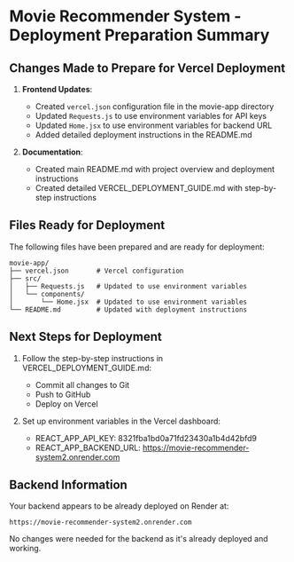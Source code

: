 # Movie Recommender System - Deployment Preparation Summary

## Changes Made to Prepare for Vercel Deployment

1. **Frontend Updates**:
   - Created `vercel.json` configuration file in the movie-app directory
   - Updated `Requests.js` to use environment variables for API keys
   - Updated `Home.jsx` to use environment variables for backend URL
   - Added detailed deployment instructions in the README.md

2. **Documentation**:
   - Created main README.md with project overview and deployment instructions
   - Created detailed VERCEL_DEPLOYMENT_GUIDE.md with step-by-step instructions

## Files Ready for Deployment

The following files have been prepared and are ready for deployment:

```
movie-app/
├── vercel.json       # Vercel configuration
├── src/
│   ├── Requests.js   # Updated to use environment variables
│   └── components/
│       └── Home.jsx  # Updated to use environment variables
└── README.md         # Updated with deployment instructions
```

## Next Steps for Deployment

1. Follow the step-by-step instructions in VERCEL_DEPLOYMENT_GUIDE.md:
   - Commit all changes to Git
   - Push to GitHub
   - Deploy on Vercel

2. Set up environment variables in the Vercel dashboard:
   - REACT_APP_API_KEY: 8321fba1bd0a71fd23430a1b4d42bfd9
   - REACT_APP_BACKEND_URL: https://movie-recommender-system2.onrender.com

## Backend Information

Your backend appears to be already deployed on Render at:
```
https://movie-recommender-system2.onrender.com
```

No changes were needed for the backend as it's already deployed and working. 